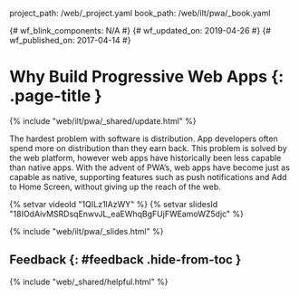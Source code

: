 project_path: /web/_project.yaml
book_path: /web/ilt/pwa/_book.yaml

{# wf_blink_components: N/A #}
{# wf_updated_on: 2019-04-26 #}
{# wf_published_on: 2017-04-14 #}

# Why Build Progressive Web Apps {: .page-title }
{% include "web/ilt/pwa/_shared/update.html" %}

The hardest problem with software is distribution. App developers often
spend more on distribution than they earn back. This problem is solved by
the web platform, however web apps have historically been less capable
than native apps. With the advent of PWA’s, web apps have become just as
capable as native, supporting features such as push notifications and
Add to Home Screen, without giving up the reach of the web.

{% setvar videoId "1QILz1lAzWY" %}
{% setvar slidesId "18IOdAivMSRDsqEnwvJL_eaEWhqBgFUjFWEamoWZ5djc" %}

{% include "web/ilt/pwa/_slides.html" %}

## Feedback {: #feedback .hide-from-toc }

{% include "web/_shared/helpful.html" %}
